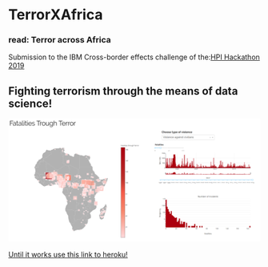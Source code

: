 # TerrorXAfrica 
### read: Terror across Africa

Submission to the IBM Cross-border effects challenge of the:<a href="https://hackhpi2019.devpost.com">HPI Hackathon 2019</a> 

## Fighting terrorism through the means of data science!

![eqd](/img/thumbnail.png)

<a href="https://terrorxafrica.herokuapp.com">Until it works use this link to heroku!</a>

